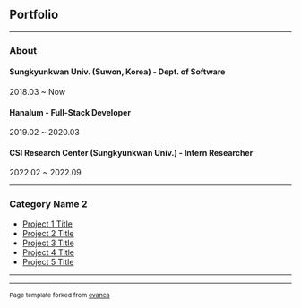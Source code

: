 ## Portfolio

---

### About

#### Sungkyunkwan Univ. (Suwon, Korea) - Dept. of Software
2018.03 ~ Now

#### Hanalum - Full-Stack Developer
2019.02 ~ 2020.03

#### CSI Research Center (Sungkyunkwan Univ.) - Intern Researcher
2022.02 ~ 2022.09

---

### Category Name 2

- [Project 1 Title](http://example.com/)
- [Project 2 Title](http://example.com/)
- [Project 3 Title](http://example.com/)
- [Project 4 Title](http://example.com/)
- [Project 5 Title](http://example.com/)

---




---
<p style="font-size:11px">Page template forked from <a href="https://github.com/evanca/quick-portfolio">evanca</a></p>
<!-- Remove above link if you don't want to attibute -->
